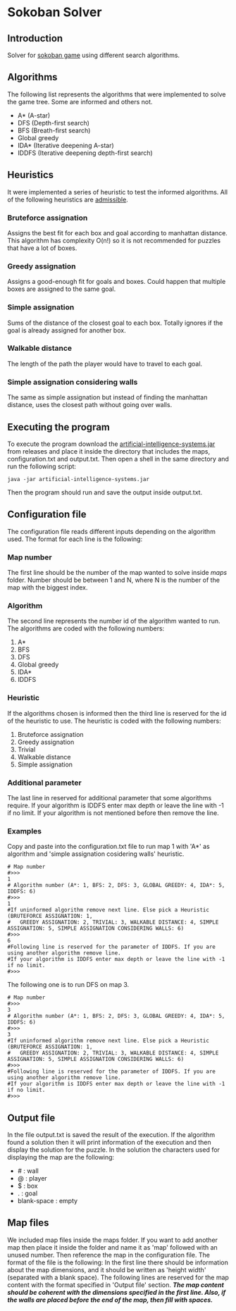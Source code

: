# Sokoban Solver
## Introduction
Solver for [sokoban game](https://en.wikipedia.org/wiki/Sokoban) using different search algorithms.
## Algorithms
The following list represents the algorithms that were implemented to solve the game tree. Some are informed and others not.
- A* (A-star)
- DFS (Depth-first search)
- BFS (Breath-first search)
- Global greedy
- IDA* (Iterative deepening A-star)
- IDDFS (Iterative deepening depth-first search)
## Heuristics
It were implemented a series of heuristic to test the informed algorithms. All of the following heuristics are [admissible](https://en.wikipedia.org/wiki/Admissible_heuristic?oldformat=true). 
### Bruteforce assignation
Assigns the best fit for each box and goal according to manhattan distance. This algorithm has complexity O(n!) so it is not recommended for puzzles that have a lot of boxes.
### Greedy assignation
Assigns a good-enough fit for goals and boxes. Could happen that multiple boxes are assigned to the same goal.
### Simple assignation
Sums of the distance of the closest goal to each box. Totally ignores if the goal is already assigned for another box.
### Walkable distance
The length of the path the player would have to travel to each goal.
### Simple assignation considering walls
The same as simple assignation but instead of finding the manhattan distance, uses the closest path without going over walls.
## Executing the program
To execute the program download the [artificial-intelligence-systems.jar](https://github.com/Fastiz/artificial-intelligence-systems/releases) from releases and place it inside the directory that includes the maps, configuration.txt and output.txt.
Then open a shell in the same directory and run the following script:
```
java -jar artificial-intelligence-systems.jar
```
Then the program should run and save the output inside output.txt.
## Configuration file
The configuration file reads different inputs depending on the algorithm used. The format for each line is the following:
### Map number
The first line should be the number of the map wanted to solve inside *maps* folder. Number should be between 1 and N, where N is the number of the map with the biggest index.
### Algorithm
The second line represents the number id of the algorithm wanted to run. The algorithms are coded with the following numbers:
1. A*
2. BFS
3. DFS
4. Global greedy
5. IDA*
6. IDDFS
### Heuristic
If the algorithms chosen is informed then the third line is reserved for the id of the heuristic to use. The heuristic is coded with the following numbers:
1. Bruteforce assignation
2. Greedy assignation
3. Trivial
4. Walkable distance
5. Simple assignation
### Additional parameter
The last line in reserved for additional parameter that some algorithms require. If your algorithm is IDDFS enter max depth or leave the line with -1 if no limit.
If your algorithm is not mentioned before then remove the line.
### Examples
Copy and paste into the configuration.txt file to run map 1 with 'A*' as algorithm and 'simple assignation cosidering walls' heuristic.
```
# Map number
#>>>
1
# Algorithm number (A*: 1, BFS: 2, DFS: 3, GLOBAL GREEDY: 4, IDA*: 5, IDDFS: 6)
#>>>
1
#If uninformed algorithm remove next line. Else pick a Heuristic (BRUTEFORCE ASSIGNATION: 1,
#	GREEDY ASSIGNATION: 2, TRIVIAL: 3, WALKABLE DISTANCE: 4, SIMPLE ASSIGNATION: 5, SIMPLE ASSIGNATION CONSIDERING WALLS: 6)
#>>>
6
#Following line is reserved for the parameter of IDDFS. If you are using another algorithm remove line.
#If your algorithm is IDDFS enter max depth or leave the line with -1 if no limit.
#>>>
```
The following one is to run DFS on map 3.
```
# Map number
#>>>
3
# Algorithm number (A*: 1, BFS: 2, DFS: 3, GLOBAL GREEDY: 4, IDA*: 5, IDDFS: 6)
#>>>
3
#If uninformed algorithm remove next line. Else pick a Heuristic (BRUTEFORCE ASSIGNATION: 1,
#	GREEDY ASSIGNATION: 2, TRIVIAL: 3, WALKABLE DISTANCE: 4, SIMPLE ASSIGNATION: 5, SIMPLE ASSIGNATION CONSIDERING WALLS: 6)
#>>>
#Following line is reserved for the parameter of IDDFS. If you are using another algorithm remove line.
#If your algorithm is IDDFS enter max depth or leave the line with -1 if no limit.
#>>>
```
## Output file
In the file output.txt is saved the result of the execution. If the algorithm found a solution then it will print information of the execution and then display the solution for the puzzle.
In the solution the characters used for displaying the map are the following:
* \# : wall
* @ : player
* $ : box
* . : goal
* blank-space : empty
## Map files
We included map files inside the maps folder. If you want to add another map then place it inside the folder and name it as 'map' followed with an unused number. Then reference the map in the configuration file.
The format of the file is the following:
In the first line there should be information about the map dimensions, and it should be written as 'height width' (separated with a blank space).
The following lines are reserved for the map content with the format specified in 'Output file' section.
***The map content should be coherent with the dimensions specified in the first line. Also, if the walls are placed before the end of the map, then fill with spaces.***

